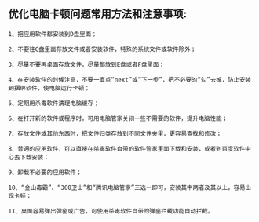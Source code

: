 <h2>优化电脑卡顿问题常用方法和注意事项:</h2>



    1、把应用软件都安装到D盘里面；
    
    2、不要往C盘里面存放文件或者安装软件，特殊的系统文件或软件除外；
    
    3、尽量不要再桌面存放文件，尽量都放到E盘或者F盘里面；
    
    4、在安装软件的时候注意，不要一直点“next”或“下一步”，把不必要的“勾”去掉，防止安装到捆绑软件，使电脑运行卡顿；
    
    5、定期用杀毒软件清理电脑缓存；
    
    6、在打开新的软件或程序时，可用电脑管家关闭一些不需要的软件，提升电脑性能；
    
    7、存放文件或其他东西时，把文件归类存放到不同文件夹里，更容易查找和修改；
    
    8、普通的应用软件，可以直接在杀毒软件自带的软件管家里面下载和安装，或者到百度软件中心去下载安装；
    
    9、卸载不必要的应用软件；
    
    10、“金山毒霸”、“360卫士”和“腾讯电脑管家”三选一即可，安装其中两者及其以上，容易出现卡顿；
    
    11、桌面容易弹出弹窗或广告，可使用杀毒软件自带的弹窗拦截功能自动拦截。



